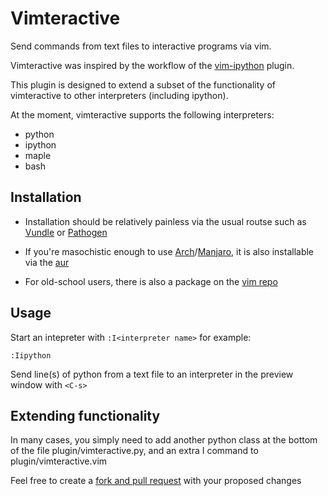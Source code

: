 # Vimteractive
Send commands from text files to interactive programs via vim. 

Vimteractive was inspired by the workflow of the [vim-ipython](https://github.com/ivanov/vim-ipython) plugin.

This plugin is designed to extend a subset of the functionality of vimteractive to other interpreters (including ipython). 

At the moment, vimteractive supports the following interpreters:

- python
- ipython
- maple
- bash

## Installation
- Installation should be relatively painless via the usual routse such as [Vundle](https://github.com/VundleVim/Vundle.vim) or [Pathogen](https://github.com/tpope/vim-pathogen)

-  If you're masochistic enough to use [Arch](https://wiki.archlinux.org/index.php/Arch_Linux)/[Manjaro](https://manjaro.org/), it is also installable via the [aur](https://aur.archlinux.org/packages/vim-vimteractive)

- For old-school users, there is also a package on the [vim repo](https://www.vim.org/scripts/script.php?script_id=5687)

## Usage

Start an intepreter with `:I<interpreter name>` for example:

    :Iipython

Send line(s) of python from a text file to an interpreter in the preview window
with `<C-s>`

## Extending functionality

In many cases, you simply need to add another python class at the bottom of the
file plugin/vimteractive.py, and an extra I<interpreter name> command to
plugin/vimteractive.vim

Feel free to create a [fork and pull request](https://gist.github.com/Chaser324/ce0505fbed06b947d962
) with your proposed changes

